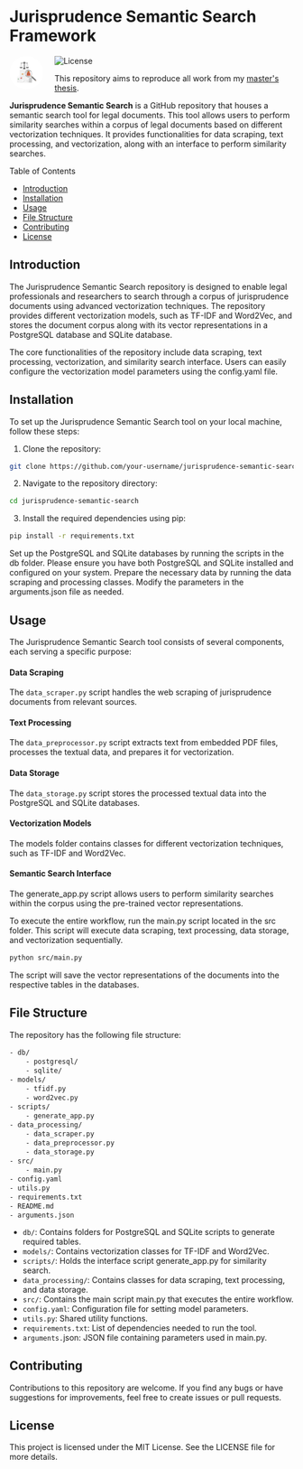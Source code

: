 # Jurisprudence Semantic Search Framework

<div align="left">
  <img src="images/logo_jss.png" alt="Repository Logo" style="border-radius: 50%; width: 60px; float: left; margin-right: 20px;">
</div>

![License](https://img.shields.io/badge/license-MIT-blue.svg)

This repository aims to reproduce all work from my [master's thesis](https://drive.google.com/file/d/17ZPYt94DdkMGd2I7hXkwi6o6qnQ9B0aa/view?usp=sharing).

**Jurisprudence Semantic Search** is a GitHub repository that houses a semantic search tool for legal documents. This tool allows users to perform similarity searches within a corpus of legal documents based on different vectorization techniques. It provides functionalities for data scraping, text processing, and vectorization, along with an interface to perform similarity searches.

Table of Contents

- [Introduction](#introduction)
- [Installation](#installation)
- [Usage](#usage)
- [File Structure](#file-structure)
- [Contributing](#contributing)
- [License](#license)

## Introduction

The Jurisprudence Semantic Search repository is designed to enable legal professionals and researchers to search through a corpus of jurisprudence documents using advanced vectorization techniques. The repository provides different vectorization models, such as TF-IDF and Word2Vec, and stores the document corpus along with its vector representations in a PostgreSQL database and SQLite database.

The core functionalities of the repository include data scraping, text processing, vectorization, and similarity search interface. Users can easily configure the vectorization model parameters using the config.yaml file.

## Installation

To set up the Jurisprudence Semantic Search tool on your local machine, follow these steps:

1. Clone the repository:

````bash
git clone https://github.com/your-username/jurisprudence-semantic-search.git
````

2. Navigate to the repository directory:

````bash
cd jurisprudence-semantic-search
````

3. Install the required dependencies using pip:

````bash
pip install -r requirements.txt
````

Set up the PostgreSQL and SQLite databases by running the scripts in the db folder. Please ensure you have both PostgreSQL and SQLite installed and configured on your system.
Prepare the necessary data by running the data scraping and processing classes. Modify the parameters in the arguments.json file as needed.

## Usage

The Jurisprudence Semantic Search tool consists of several components, each serving a specific purpose:

#### Data Scraping

The `data_scraper.py` script handles the web scraping of jurisprudence documents from relevant sources.

#### Text Processing

The `data_preprocessor.py` script extracts text from embedded PDF files, processes the textual data, and prepares it for vectorization.

#### Data Storage

The `data_storage.py` script stores the processed textual data into the PostgreSQL and SQLite databases.

#### Vectorization Models

The models folder contains classes for different vectorization techniques, such as TF-IDF and Word2Vec.

#### Semantic Search Interface

The generate_app.py script allows users to perform similarity searches within the corpus using the pre-trained vector representations.

To execute the entire workflow, run the main.py script located in the src folder. This script will execute data scraping, text processing, data storage, and vectorization sequentially.

````bash
python src/main.py
````

The script will save the vector representations of the documents into the respective tables in the databases.

## File Structure

The repository has the following file structure:

````
- db/
    - postgresql/
    - sqlite/
- models/
    - tfidf.py
    - word2vec.py
- scripts/
    - generate_app.py
- data_processing/
    - data_scraper.py
    - data_preprocessor.py
    - data_storage.py
- src/
    - main.py
- config.yaml
- utils.py
- requirements.txt
- README.md
- arguments.json
````

- `db/`: Contains folders for PostgreSQL and SQLite scripts to generate required tables.
- `models/`: Contains vectorization classes for TF-IDF and Word2Vec.
- `scripts/`: Holds the interface script generate_app.py for similarity search.
- `data_processing/`: Contains classes for data scraping, text processing, and data storage.
- `src/`: Contains the main script main.py that executes the entire workflow.
- `config.yaml`: Configuration file for setting model parameters.
- `utils.py`: Shared utility functions.
- `requirements.txt`: List of dependencies needed to run the tool.
- `arguments.`json: JSON file containing parameters used in main.py.

## Contributing

Contributions to this repository are welcome. If you find any bugs or have suggestions for improvements, feel free to create issues or pull requests.

## License

This project is licensed under the MIT License. See the LICENSE file for more details.
